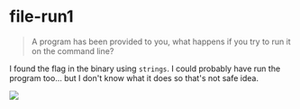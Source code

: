 # file-run1

> A program has been provided to you, what happens if you try to run it on the command line?

I found the flag in the binary using `strings`. I could probably have run the program too... but I don't know what it does so that's not safe idea.

![](https://i.imgur.com/F4JoqKh.png)
